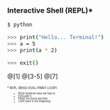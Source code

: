 ### Interactive Shell (REPL)*

```Bash
$ python

>>> print("Hello... Terminal!")
>>> a = 5
>>> print(a * 2)

>>> exit()
```

@[1] 
@[3-5] 
@[7] 

<div style="text-align:left; font-size:0.5em;">* REPL (READ-EVAL-PRINT-LOOP):</div>
<div style="text-align:left; font-size:0.4em;">
<ul style="Padding-Left:25px">
<li>READ whatever input we type in,</li>
<li>EVALuate it,</li>
<li>PRINT the result and then</li>
<li>LOOP back to the beginning.</li>
</ul>
</div>
